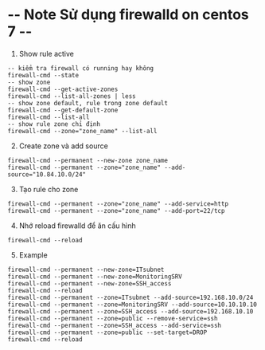 #   -- Note Sử dụng firewalld on centos 7 --

1. Show rule active 

```
-- kiểm tra firewall có running hay không 
firewall-cmd --state
-- show zone
firewall-cmd --get-active-zones
firewall-cmd --list-all-zones | less
-- show zone default, rule trong zone default
firewall-cmd --get-default-zone
firewall-cmd --list-all
-- show rule zone chỉ định
firewall-cmd --zone="zone_name" --list-all

```
2. Create zone và add source 
```
firewall-cmd --permanent --new-zone zone_name
firewall-cmd --permanent --zone="zone_name" --add-source="10.84.10.0/24"
```
3. Tạo rule cho zone 
```
firewall-cmd --permanent --zone="zone_name" --add-service=http
firewall-cmd --permanent --zone="zone_name" --add-port=22/tcp
```
4. Nhớ reload firewalld để ăn cấu hình
```
firewall-cmd --reload
```
5. Example
```
firewall-cmd --permanent --new-zone=ITsubnet
firewall-cmd --permanent --new-zone=MonitoringSRV
firewall-cmd --permanent --new-zone=SSH_access
firewall-cmd --reload
firewall-cmd --permanent --zone=ITsubnet --add-source=192.168.10.0/24
firewall-cmd --permanent --zone=MonitoringSRV --add-source=10.10.10.10
firewall-cmd --permanent --zone=SSH_access --add-source=192.168.10.10
firewall-cmd --permanent --zone=public --remove-service=ssh
firewall-cmd --permanent --zone=SSH_access --add-service=ssh
firewall-cmd --permanent --zone=public --set-target=DROP
firewall-cmd --reload

```
